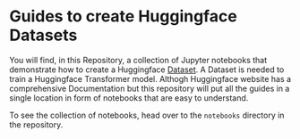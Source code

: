 # Guides to create Huggingface Datasets

You will find, in this Repository, a collection of Jupyter notebooks that demonstrate how to create a Huggingface [Dataset](https://huggingface.co/docs/datasets/index). A Dataset is needed to train a Huggingface Transformer model. Althogh Huggingface website has a comprehensive Documentation but this repository will put all the guides in a single location in form of notebooks that are easy to understand.

To see the collection of notebooks, head over to the `notebooks` directory in the repository.